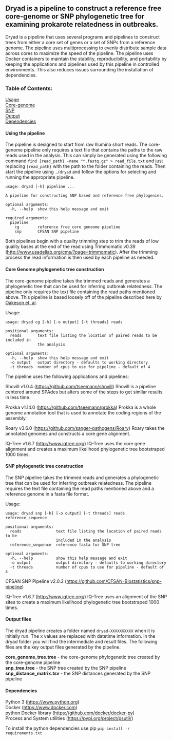 ## Dryad is a pipeline to construct a reference free core-genome or SNP phylogenetic tree for examining prokarote relatedness in outbreaks.

Dryad is a pipeline that uses several programs and pipelines to construct trees from either a core set of genes or a set of SNPs from a reference genome. The pipeline uses multiprocessing to evenly distribute sample data across cores to maximize the speed of the pipeline. The pipeline uses Docker containers to maintain the stability, reproducibility, and portability by keeping the applications and pipelines used by this pipeline in controlled environments. This also reduces issues surrounding the installation of dependencies.

### Table of Contents:
[Usage](#Using-the-pipeline)  
[Core-genome](#Core-Genome-phylogenetic-tree-construction)  
[SNP](#SNP-phylogenetic-tree-construction)  
[Output](#Output-files)  
[Dependencies](#Dependencies)  

#### Using the pipeline

The pipeline is designed to start from raw Illumina short reads. The core-genome pipeline only requires a text file that contains the paths to the raw reads used in the analysis. This can simply be generated using the following command `find {read_path} -name "*.fastq.gz" > read_file.txt` and just replacing `{read_path}` with the path to the folder containing the reads. Then start the pipeline using `./dryad` and follow the options for selecting and running the appropriate pipeline.

```
usage: dryad [-h] pipeline ...

A pipeline for constructing SNP based and reference free phylogenies.

optional arguments:
  -h, --help  show this help message and exit

required arguments:
  pipeline
    cg        reference free core geneome pipeline
    snp       CFSAN SNP pipeline
```

Both pipelines begin with a quality trimming step to trim the reads of low quality bases at the end of the read using Trimmomatic v0.39 (http://www.usadellab.org/cms/?page=trimmomatic). After the trimming process the read information is then used by each pipeline as needed.

#### Core Genome phylogenetic tree construction
The core-genome pipeline takes the trimmed reads and generates a phylogenetic tree that can be used for inferring outbreak relatedness. The pipeline only requires the text file containing the read paths mentioned above. This pipeline is based loosely off of the pipeline described here by [Oakeson et. al](https://www.ncbi.nlm.nih.gov/pubmed/30158193).

Usage:
```
usage: dryad cg [-h] [-o output] [-t threads] reads

positional arguments:
  reads       text file listing the location of paired reads to be included in
              the analysis

optional arguments:
  -h, --help  show this help message and exit
  -o output   output directory - defaults to working directory
  -t threads  number of cpus to use for pipeline - default of 4
```

The pipeline uses the following applications and pipelines:

Shovill v1.0.4 (https://github.com/tseemann/shovill)
Shovill is a pipeline centered around SPAdes but alters some of the steps to get similar results in less time.

Prokka v1.14.0 (https://github.com/tseemann/prokka)
Prokka is a whole genome annotation tool that is used to annotate the coding regions of the assembly.

Roary v3.6.0 (https://github.com/sanger-pathogens/Roary)
Roary takes the annotated genomes and constructs a core gene alignment.

IQ-Tree v1.6.7 (http://www.iqtree.org/)
IQ-Tree uses the core gene alignment and creates a maximum likelihood phylogenetic tree bootstraped 1000 times.

#### SNP phylogenetic tree construction
The SNP pipeline takes the trimmed reads and generates a phylogenetic tree that can be used for inferring outbreak relatedness. The pipeline requires the text file containing the read paths mentioned above and a reference genome in a fasta file format.

Usage:
```
usage: dryad snp [-h] [-o output] [-t threads] reads reference_sequence

positional arguments:
  reads               text file listing the location of paired reads to be
                      included in the analysis
  reference_sequence  reference fasta for SNP tree

optional arguments:
  -h, --help          show this help message and exit
  -o output           output directory - defaults to working directory
  -t threads          number of cpus to use for pipeline - default of 4
```

CFSAN SNP Pipeline v2.0.2 (https://github.com/CFSAN-Biostatistics/snp-pipeline)

IQ-Tree v1.6.7 (http://www.iqtree.org/)
IQ-Tree uses an alignment of the SNP sites to create a maximum likelihood phylogenetic tree bootstraped 1000 times.


#### Output files
The dryad pipeline creates a folder named `dryad-XXXXXXXXXX` when it is initially run. The x values are replaced with datetime information. In the dryad folder you will find the intermediate and result files. The following files are the key output files generated by the pipeline.

**core_genome_tree.tree** - the core-genome phylogenetic tree created by the core-genome pipeline  
**snp_tree.tree** - the SNP tree created by the SNP pipeline  
**snp_distance_matrix.tsv** - the SNP distances generated by the SNP pipeline  

#### Dependencies
Python 3 (https://www.python.org)  
Docker (https://www.docker.com)  
python Docker library (https://github.com/docker/docker-py)  
Process and System utilities (https://pypi.org/project/psutil/)  

To install the python dependencies use pip `pip install -r requirements.txt`
